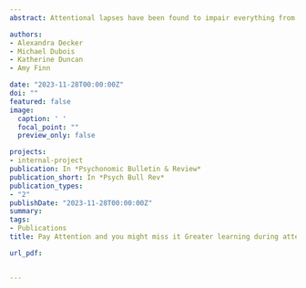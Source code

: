 ```yaml
---
abstract: Attentional lapses have been found to impair everything from basic perception to learning and memory. Yet, despite the well documented costs of lapses on cognition, recent work suggests that lapses might unexpectedly confer some benefits. One potential benefit is that lapses broaden our learning to integrate seemingly irrelevant content that could later prove useful–a benefit that prior research focusing only on goal- relevant memory would miss. Here, we measure how fluctuations in sustained attention influence the learning of seemingly goal-irrelevant content that competes for attention with target content. Participants completed a correlated flanker task in which they categorized central targets (letters or numbers) while ignoring peripheral flanking symbols that shared hidden probabilistic relationships with the targets. We found that across participants, higher rates of attentional lapses correlated with greater learning of the target-flanker relationships. Moreover, within participants, learning was more evident during attentional lapses. These findings address long-standing theoretical debates and reveal a benefit of attentional lapses: they expand the scope of learning and decisions beyond the strictly relevant

authors:
- Alexandra Decker
- Michael Dubois
- Katherine Duncan
- Amy Finn

date: "2023-11-28T00:00:00Z"
doi: ""
featured: false
image:
  caption: ' '
  focal_point: ""
  preview_only: false

projects:
- internal-project
publication: In *Psychonomic Bulletin & Review*
publication_short: In *Psych Bull Rev*
publication_types:
- "2"
publishDate: "2023-11-28T00:00:00Z"
summary: 
tags:
- Publications
title: Pay Attention and you might miss it Greater learning during attentional lapses (2023)

url_pdf: 


---
```

